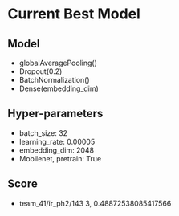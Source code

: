 # Current Best Model

## Model
- globalAveragePooling()
- Dropout(0.2)
- BatchNormalization()
- Dense(embedding_dim)

## Hyper-parameters
- batch_size: 32
- learning_rate: 0.00005
- embedding_dim: 2048
- Mobilenet, pretrain: True

## Score
- team_41/ir_ph2/143 3, 0.48872538085417566
